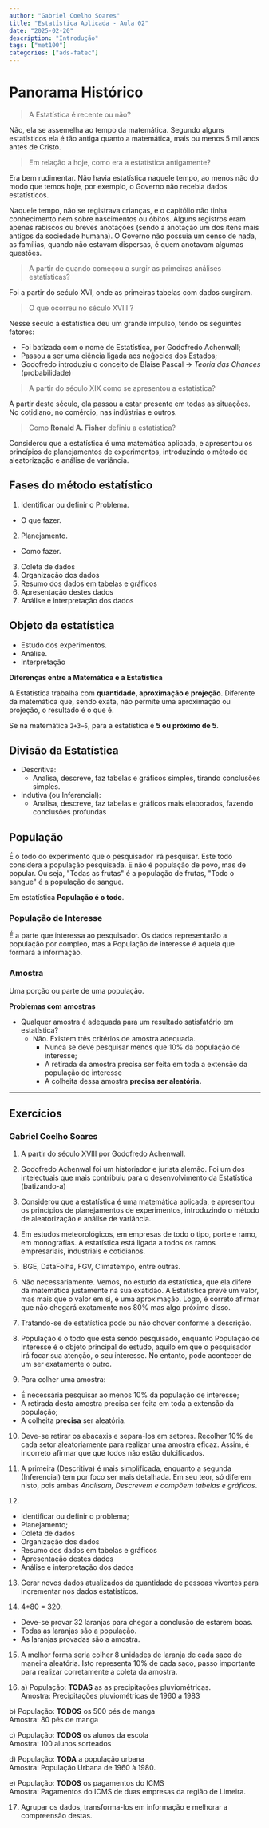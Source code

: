 ```yaml
---
author: "Gabriel Coelho Soares"
title: "Estatística Aplicada - Aula 02"
date: "2025-02-20"
description: "Introdução"
tags: ["met100"]
categories: ["ads-fatec"]
---
```


# Panorama Histórico

> A Estatística é recente ou não?

Não, ela se assemelha ao tempo da matemática.
Segundo alguns estatísticos ela é tão antiga quanto a matemática,
mais ou menos 5 mil anos antes de Cristo.

> Em relação a hoje, como era a estatística antigamente?

Era bem rudimentar. Não havia estatística naquele tempo, ao menos
não do modo que temos hoje, por exemplo, o Governo não recebia dados estatísticos.

Naquele tempo, não se registrava crianças, e o capitólio não tinha conhecimento nem
sobre nascimentos ou óbitos. Alguns registros eram apenas rabiscos ou breves
anotações (sendo a anotação um dos itens mais antigos da sociedade humana). O
Governo não possuia um censo de nada, as famílias, quando não estavam dispersas,
é quem anotavam algumas questões.

> A partir de quando começou a surgir as primeiras análises estatísticas?

Foi a partir do sećulo XVI, onde as primeiras tabelas com dados surgiram.

> O que ocorreu no século XVIII ?

Nesse século a estatística deu um grande impulso, tendo os seguintes fatores:

- Foi batizada com o nome de Estatística, por Godofredo Achenwall;
- Passou a ser uma ciência ligada aos neǵocios dos Estados;
- Godofredo introduziu o conceito de Blaise Pascal -> *Teoria das Chances*
(probabilidade)

> A partir do século XIX como se apresentou a estatística?

A partir deste século, ela passou a estar presente em todas as situações.
No cotidiano, no comércio, nas indústrias e outros.

> Como **Ronald A. Fisher** definiu a estatística?

Considerou que a estatística é uma matemática aplicada, e apresentou
os princípios de planejamentos de experimentos, introduzindo o método de
aleatorização e análise de variância.

## Fases do método estatístico

1. Identificar ou definir o Problema.

- O que fazer.

2. Planejamento.

- Como fazer.

3. Coleta de dados
4. Organização dos dados
5. Resumo dos dados em tabelas e gráficos
6. Apresentação destes dados
7. Análise e interpretação dos dados

## Objeto da estatística

- Estudo dos experimentos.
- Análise.
- Interpretação

**Diferenças entre a Matemática e a Estatística**

A Estatística trabalha com **quantidade, aproximação e projeção**. Diferente da matemática
que, sendo exata, não permite uma aproximação ou projeção, o resultado é o que é.

Se na matemática `2+3=5`, para a estatística é **5 ou próximo de 5**.

## Divisão da Estatística

- Descritiva:
  - Analisa, descreve, faz tabelas e gráficos simples, tirando conclusões simples.
- Indutiva (ou Inferencial):
  - Analisa, descreve, faz tabelas e gráficos mais elaborados, fazendo
  conclusões profundas

## População

É o todo do experimento que o pesquisador irá pesquisar. Este todo
considera a população pesquisada. E não é população de povo, mas de popular.
Ou seja, "Todas as frutas" é a população de frutas, "Todo o sangue" é a
população de sangue.

Em estatística **População é o todo**.

### População de Interesse

É a parte que interessa ao pesquisador. Os dados representarão a população
por compleo, mas a População de interesse é aquela que formará a informação.

### Amostra

Uma porção ou parte de uma população.

**Problemas com amostras**

- Qualquer amostra é adequada para um resultado satisfatório em estatística?
  - Não. Existem três critérios de amostra adequada.
    - Nunca se deve pesquisar menos que 10% da população de interesse;
    - A retirada da amostra precisa ser feita em toda a extensão da
    população de interesse
    - A colheita dessa amostra **precisa ser aleatória.**

----------

## Exercícios

### Gabriel Coelho Soares

1. A partir do século XVIII por Godofredo Achenwall.

2. Godofredo Achenwal foi um historiador e jurista alemão.
Foi um dos intelectuais que mais contribuiu para o
desenvolvimento da Estatística (batizando-a)

3. Considerou que a estatística é uma matemática aplicada, e apresentou
os princípios de planejamentos de experimentos, introduzindo o método de
aleatorização e análise de variância.

4. Em estudos meteorológicos, em empresas de todo o tipo, porte e ramo, em monografias. A estatística está ligada a todos os ramos empresariais, industriais e cotidianos.

5. IBGE, DataFolha, FGV, Climatempo, entre outras.

6. Não necessariamente. Vemos, no estudo da estatística, que ela difere
da matemática justamente na sua exatidão. A Estatística prevê um valor,
mas mais que o valor em si, é uma aproximação. Logo, é correto afirmar
que não chegará exatamente nos 80% mas algo próximo disso.

7. Tratando-se de estatística pode ou não chover conforme a descrição.

8. População é o todo que está sendo pesquisado, enquanto População de Interesse é o objeto principal do estudo, aquilo em que o pesquisador irá focar sua atenção, o seu interesse. No entanto, pode acontecer de um ser exatamente o outro.

9. Para colher uma amostra:

- É necessária pesquisar ao menos 10% da população de interesse;
- A retirada desta amostra precisa ser feita em toda a extensão da população;
- A colheita **precisa** ser aleatória.

10. Deve-se retirar os abacaxis e separa-los em setores. Recolher 10% de
cada setor aleatoriamente para realizar uma amostra eficaz. Assim, é incorreto afirmar que que todos não estão dulcificados.

11. A primeira (Descritiva) é mais simplificada, enquanto a segunda (Inferencial) tem por foco ser mais detalhada. Em seu teor, só diferem nisto, pois ambas *Analisam, Descrevem e compõem tabelas e gráficos*.

12.

- Identificar ou definir o problema;
- Planejamento;
- Coleta de dados
- Organização dos dados
- Resumo dos dados em tabelas e gráficos
- Apresentação destes dados
- Análise e interpretação dos dados

13. Gerar novos dados atualizados da quantidade de pessoas viventes para 
incrementar nos dados estatísticos.

14. 4*80 = 320.

- Deve-se provar 32 laranjas para chegar a conclusão de estarem boas.
- Todas as laranjas são a população.
- As laranjas provadas são a amostra.

15. A melhor forma seria colher 8 unidades de laranja de cada saco de maneira 
aleatória. Isto representa 10% de cada saco, passo importante para realizar 
corretamente a coleta da amostra.

16. a) População: **TODAS** as as precipitações pluviométricas. \
Amostra: Precipitações pluviométricas de 1960 a 1983

b) População: **TODOS** os 500 pés de manga \
Amostra: 80 pés de manga

c) População: **TODOS** os alunos da escola \
Amostra: 100 alunos sorteados

d) População: **TODA** a população urbana \
Amostra: População Urbana de 1960 à 1980. 

e) População: **TODOS** os pagamentos do ICMS \
Amostra: Pagamentos do ICMS de duas empresas da região de Limeira. 

17. Agrupar os dados, transforma-los em informação e melhorar a 
compreensão destas.
